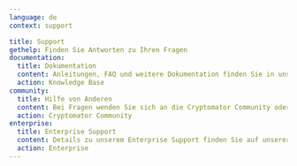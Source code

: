```yaml
---
language: de
context: support

title: Support
gethelp: Finden Sie Antworten zu Ihren Fragen
documentation:
  title: Dokumentation
  content: Anleitungen, FAQ und weitere Dokumentation finden Sie in unserer Knowledge Base.
  action: Knowledge Base
community:
  title: Hilfe von Anderen
  content: Bei Fragen wenden Sie sich an die Cryptomator Community oder suchen Sie dort nach vorhandenen Lösungen.
  action: Cryptomator Community
enterprise:
  title: Enterprise Support
  content: Details zu unserem Enterprise Support finden Sie auf unserer Seite für <i>Enterprise</i>.
  action: Enterprise
---
```

